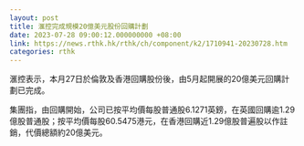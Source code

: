 ```yaml
---
layout: post
title: 滙控完成規模20億美元股份回購計劃
date: 2023-07-28 09:00:12.000000000 +08:00
link: https://news.rthk.hk/rthk/ch/component/k2/1710941-20230728.htm
categories: rthk
---
```


滙控表示，本月27日於倫敦及香港回購股份後，由5月起開展的20億美元回購計劃已完成。

集團指，由回購開始，公司已按平均價每股普通股6.1271英鎊，在英國回購逾1.29億股普通股；按平均價每股60.5475港元，在香港回購近1.29億股普遍股以作註銷，代價總額約20億美元。
